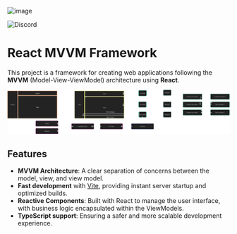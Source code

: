 ![image](https://github.com/user-attachments/assets/d0648aa5-b95d-4cd7-83b7-f7456321c64b)


![Discord](https://img.shields.io/discord/1295357633347457024)

# React MVVM Framework

This project is a framework for creating web applications following the **MVVM** (Model-View-ViewModel) architecture using **React**.

![image](work_scheme.png)


## Features

- **MVVM Architecture**: A clear separation of concerns between the model, view, and view model.
- **Fast development** with [Vite](https://vitejs.dev/), providing instant server startup and optimized builds.
- **Reactive Components**: Built with React to manage the user interface, with business logic encapsulated within the ViewModels.
- **TypeScript support**: Ensuring a safer and more scalable development experience.
